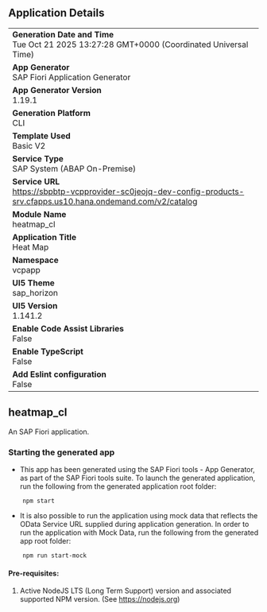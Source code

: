 ## Application Details
|               |
| ------------- |
|**Generation Date and Time**<br>Tue Oct 21 2025 13:27:28 GMT+0000 (Coordinated Universal Time)|
|**App Generator**<br>SAP Fiori Application Generator|
|**App Generator Version**<br>1.19.1|
|**Generation Platform**<br>CLI|
|**Template Used**<br>Basic V2|
|**Service Type**<br>SAP System (ABAP On-Premise)|
|**Service URL**<br>https://sbpbtp-vcpprovider-sc0jeojq-dev-config-products-srv.cfapps.us10.hana.ondemand.com/v2/catalog|
|**Module Name**<br>heatmap_cl|
|**Application Title**<br>Heat Map|
|**Namespace**<br>vcpapp|
|**UI5 Theme**<br>sap_horizon|
|**UI5 Version**<br>1.141.2|
|**Enable Code Assist Libraries**<br>False|
|**Enable TypeScript**<br>False|
|**Add Eslint configuration**<br>False|

## heatmap_cl

An SAP Fiori application.

### Starting the generated app

-   This app has been generated using the SAP Fiori tools - App Generator, as part of the SAP Fiori tools suite.  To launch the generated application, run the following from the generated application root folder:

```
    npm start
```

- It is also possible to run the application using mock data that reflects the OData Service URL supplied during application generation.  In order to run the application with Mock Data, run the following from the generated app root folder:

```
    npm run start-mock
```

#### Pre-requisites:

1. Active NodeJS LTS (Long Term Support) version and associated supported NPM version.  (See https://nodejs.org)


